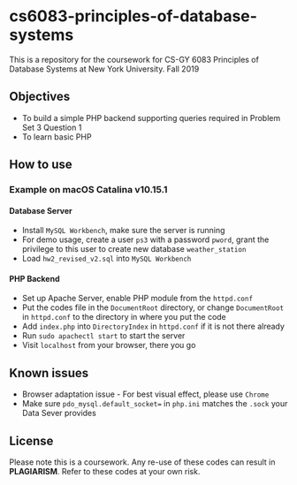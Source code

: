 # cs6083-principles-of-database-systems
This is a repository for the coursework for CS-GY 6083 Principles of Database Systems at New York University. Fall 2019
## Objectives
* To build a simple PHP backend supporting queries required in Problem Set 3 Question 1
* To learn basic PHP
## How to use
### Example on macOS Catalina v10.15.1
#### Database Server

* Install `MySQL Workbench`, make sure the server is running
* For demo usage, create a user `ps3` with a password `pword`, grant the privilege to this user to create new database `weather_station`
* Load `hw2_revised_v2.sql` into `MySQL Workbench`
#### PHP Backend
* Set up Apache Server, enable PHP module from the `httpd.conf`
* Put the codes file in the `DocumentRoot` directory, or change `DocumentRoot` in `httpd.conf` to the directory in where you put the code
* Add `index.php` into `DirectoryIndex` in `httpd.conf` if it is not there already
* Run `sudo apachectl start` to start the server
* Visit `localhost` from your browser, there you go
## Known issues
* Browser adaptation issue - For best visual effect, please use `Chrome`
* Make sure `pdo_mysql.default_socket=` in `php.ini` matches the `.sock` your Data Sever provides
## License
Please note this is a coursework. Any re-use of these codes can result in **PLAGIARISM**. Refer to these codes at your own risk.